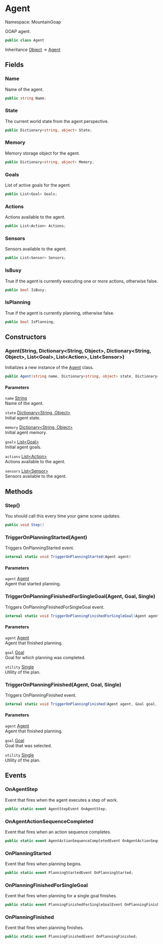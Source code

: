# Agent

Namespace: MountainGoap

GOAP agent.

```csharp
public class Agent
```

Inheritance [Object](https://docs.microsoft.com/en-us/dotnet/api/system.object) → [Agent](./mountaingoap.agent.md)

## Fields

### **Name**

Name of the agent.

```csharp
public string Name;
```

### **State**

The current world state from the agent perspective.

```csharp
public Dictionary<string, object> State;
```

### **Memory**

Memory storage object for the agent.

```csharp
public Dictionary<string, object> Memory;
```

### **Goals**

List of active goals for the agent.

```csharp
public List<Goal> Goals;
```

### **Actions**

Actions available to the agent.

```csharp
public List<Action> Actions;
```

### **Sensors**

Sensors available to the agent.

```csharp
public List<Sensor> Sensors;
```

### **IsBusy**

True if the agent is currently executing one or more actions, otherwise false.

```csharp
public bool IsBusy;
```

### **IsPlanning**

True if the agent is currently planning, otherwise false.

```csharp
public bool IsPlanning;
```

## Constructors

### **Agent(String, Dictionary&lt;String, Object&gt;, Dictionary&lt;String, Object&gt;, List&lt;Goal&gt;, List&lt;Action&gt;, List&lt;Sensor&gt;)**

Initializes a new instance of the [Agent](./mountaingoap.agent.md) class.

```csharp
public Agent(string name, Dictionary<string, object> state, Dictionary<string, object> memory, List<Goal> goals, List<Action> actions, List<Sensor> sensors)
```

#### Parameters

`name` [String](https://docs.microsoft.com/en-us/dotnet/api/system.string)<br>
Name of the agent.

`state` [Dictionary&lt;String, Object&gt;](https://docs.microsoft.com/en-us/dotnet/api/system.collections.generic.dictionary-2)<br>
Initial agent state.

`memory` [Dictionary&lt;String, Object&gt;](https://docs.microsoft.com/en-us/dotnet/api/system.collections.generic.dictionary-2)<br>
Initial agent memory.

`goals` [List&lt;Goal&gt;](https://docs.microsoft.com/en-us/dotnet/api/system.collections.generic.list-1)<br>
Initial agent goals.

`actions` [List&lt;Action&gt;](https://docs.microsoft.com/en-us/dotnet/api/system.collections.generic.list-1)<br>
Actions available to the agent.

`sensors` [List&lt;Sensor&gt;](https://docs.microsoft.com/en-us/dotnet/api/system.collections.generic.list-1)<br>
Sensors available to the agent.

## Methods

### **Step()**

You should call this every time your game scene updates.

```csharp
public void Step()
```

### **TriggerOnPlanningStarted(Agent)**

Triggers OnPlanningStarted event.

```csharp
internal static void TriggerOnPlanningStarted(Agent agent)
```

#### Parameters

`agent` [Agent](./mountaingoap.agent.md)<br>
Agent that started planning.

### **TriggerOnPlanningFinishedForSingleGoal(Agent, Goal, Single)**

Triggers OnPlanningFinishedForSingleGoal event.

```csharp
internal static void TriggerOnPlanningFinishedForSingleGoal(Agent agent, Goal goal, float utility)
```

#### Parameters

`agent` [Agent](./mountaingoap.agent.md)<br>
Agent that finished planning.

`goal` [Goal](./mountaingoap.goal.md)<br>
Goal for which planning was completed.

`utility` [Single](https://docs.microsoft.com/en-us/dotnet/api/system.single)<br>
Utility of the plan.

### **TriggerOnPlanningFinished(Agent, Goal, Single)**

Triggers OnPlanningFinished event.

```csharp
internal static void TriggerOnPlanningFinished(Agent agent, Goal goal, float utility)
```

#### Parameters

`agent` [Agent](./mountaingoap.agent.md)<br>
Agent that finished planning.

`goal` [Goal](./mountaingoap.goal.md)<br>
Goal that was selected.

`utility` [Single](https://docs.microsoft.com/en-us/dotnet/api/system.single)<br>
Utility of the plan.

## Events

### **OnAgentStep**

Event that fires when the agent executes a step of work.

```csharp
public static event AgentStepEvent OnAgentStep;
```

### **OnAgentActionSequenceCompleted**

Event that fires when an action sequence completes.

```csharp
public static event AgentActionSequenceCompletedEvent OnAgentActionSequenceCompleted;
```

### **OnPlanningStarted**

Event that fires when planning begins.

```csharp
public static event PlanningStartedEvent OnPlanningStarted;
```

### **OnPlanningFinishedForSingleGoal**

Event that fires when planning for a single goal finishes.

```csharp
public static event PlanningFinishedForSingleGoalEvent OnPlanningFinishedForSingleGoal;
```

### **OnPlanningFinished**

Event that fires when planning finishes.

```csharp
public static event PlanningFinishedEvent OnPlanningFinished;
```

